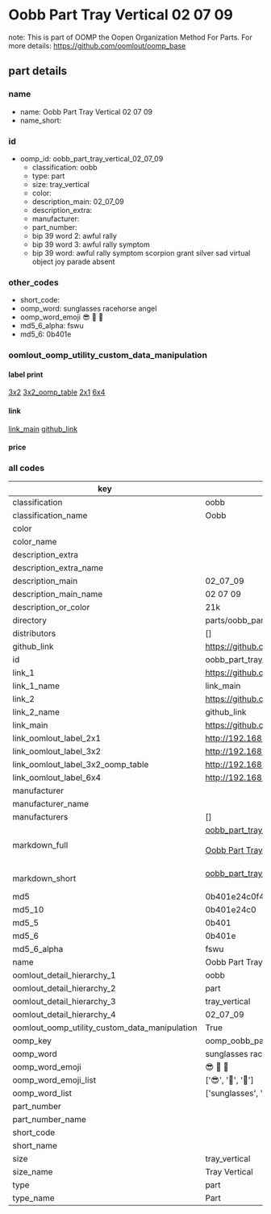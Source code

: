 # Oobb Part Tray Vertical 02 07 09  

note: This is part of OOMP the Oopen Organization Method For Parts. For more details: https://github.com/oomlout/oomp_base

##  part details





### name
* name: Oobb Part Tray Vertical 02 07 09
* name_short: 
### id
* oomp_id: oobb_part_tray_vertical_02_07_09
  * classification: oobb
  * type: part
  * size: tray_vertical
  * color: 
  * description_main: 02_07_09
  * description_extra: 
  * manufacturer: 
  * part_number: 
  * bip 39 word 2: awful rally
  * bip 39 word 3: awful rally symptom
  * bip 39 word: awful rally symptom scorpion grant silver sad virtual object joy parade absent

### other_codes
* short_code: 
* oomp_word: sunglasses racehorse angel
* oomp_word_emoji :sunglasses: :racehorse: :angel:
* md5_6_alpha: fswu
* md5_6: 0b401e






### oomlout_oomp_utility_custom_data_manipulation
#### label print
[3x2](http://192.168.1.245:1112/?label=oomp%20fswu)
[3x2_oomp_table](http://192.168.1.107:1112/?label=oomp%20fswu)
[2x1](http://192.168.1.242:1112/?label=oomp%20fswu)
[6x4](http://192.168.1.55:1112/?label=oomp%20fswu)    

#### link

[link_main](https://github.com/oomlout/oomlout_oomp_current_version_messy/tree/main/parts/oobb_part_tray_vertical_02_07_09) [github_link](https://github.com/oomlout/oomlout_oomp_part_src/tree/main/parts/oobb_part_tray_vertical_02_07_09)                             

#### price







### all codes 
| key | value |  
| --- | --- |  
| classification | oobb |  
| classification_name | Oobb |  
| color |  |  
| color_name |  |  
| description_extra |  |  
| description_extra_name |  |  
| description_main | 02_07_09 |  
| description_main_name | 02 07 09 |  
| description_or_color | 21k |  
| directory | parts/oobb_part_tray_vertical_02_07_09 |  
| distributors | [] |  
| github_link | https://github.com/oomlout/oomlout_oomp_part_src/tree/main/parts/oobb_part_tray_vertical_02_07_09 |  
| id | oobb_part_tray_vertical_02_07_09 |  
| link_1 | https://github.com/oomlout/oomlout_oomp_current_version_messy/tree/main/parts/oobb_part_tray_vertical_02_07_09 |  
| link_1_name | link_main |  
| link_2 | https://github.com/oomlout/oomlout_oomp_part_src/tree/main/parts/oobb_part_tray_vertical_02_07_09 |  
| link_2_name | github_link |  
| link_main | https://github.com/oomlout/oomlout_oomp_current_version_messy/tree/main/parts/oobb_part_tray_vertical_02_07_09 |  
| link_oomlout_label_2x1 | http://192.168.1.242:1112/?label=oomp%20fswu |  
| link_oomlout_label_3x2 | http://192.168.1.245:1112/?label=oomp%20fswu |  
| link_oomlout_label_3x2_oomp_table | http://192.168.1.107:1112/?label=oomp%20fswu |  
| link_oomlout_label_6x4 | http://192.168.1.55:1112/?label=oomp%20fswu |  
| manufacturer |  |  
| manufacturer_name |  |  
| manufacturers | [] |  
| markdown_full | [oobb_part_tray_vertical_02_07_09](https://github.com/oomlout/oomlout_oomp_current_version_messy/tree/main/parts/oobb_part_tray_vertical_02_07_09)<br>[](https://github.com/oomlout/oomlout_oomp_current_version_messy/tree/main/parts/oobb_part_tray_vertical_02_07_09)<br>[Oobb Part Tray Vertical 02 07 09](https://github.com/oomlout/oomlout_oomp_current_version_messy/tree/main/parts/oobb_part_tray_vertical_02_07_09)<br><br> |  
| markdown_short | [oobb_part_tray_vertical_02_07_09](https://github.com/oomlout/oomlout_oomp_current_version_messy/tree/main/parts/oobb_part_tray_vertical_02_07_09)<br><br> |  
| md5 | 0b401e24c0f477b72332dc13b92c5085 |  
| md5_10 | 0b401e24c0 |  
| md5_5 | 0b401 |  
| md5_6 | 0b401e |  
| md5_6_alpha | fswu |  
| name | Oobb Part Tray Vertical 02 07 09 |  
| oomlout_detail_hierarchy_1 | oobb |  
| oomlout_detail_hierarchy_2 | part |  
| oomlout_detail_hierarchy_3 | tray_vertical |  
| oomlout_detail_hierarchy_4 | 02_07_09 |  
| oomlout_oomp_utility_custom_data_manipulation | True |  
| oomp_key | oomp_oobb_part_tray_vertical_02_07_09 |  
| oomp_word | sunglasses racehorse angel |  
| oomp_word_emoji | :sunglasses: :racehorse: :angel: |  
| oomp_word_emoji_list | [':sunglasses:', ':racehorse:', ':angel:'] |  
| oomp_word_list | ['sunglasses', 'racehorse', 'angel'] |  
| part_number |  |  
| part_number_name |  |  
| short_code |  |  
| short_name |  |  
| size | tray_vertical |  
| size_name | Tray Vertical |  
| type | part |  
| type_name | Part |  
